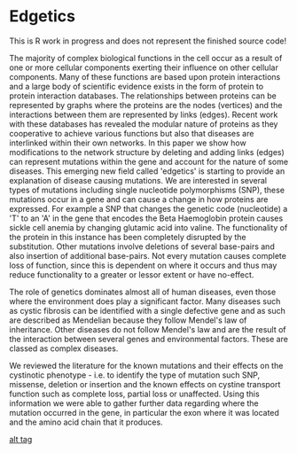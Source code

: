# Edgetics
This is R work in progress and does not represent the finished source code!

The majority of complex biological functions in the cell occur as a result of one or more cellular components exerting their influence on other cellular components. Many of these functions are based upon protein interactions and a large body of scientific evidence exists in the form of protein to protein interaction databases. The relationships between proteins can be represented by graphs where the proteins are the nodes (vertices) and the interactions between them are represented by links (edges). Recent work with these databases has revealed the modular nature of proteins as they cooperative to achieve various functions but also that diseases are  interlinked within their own networks. In this paper we show how modifications to the network structure by deleting and adding links (edges) can represent mutations within the gene and account for the nature of some diseases. This emerging new field called 'edgetics' is starting to provide an explanation of disease causing mutations.
We are interested in several types of mutations including single nucleotide polymorphisms (SNP), these mutations occur in a gene and can cause a change in how proteins are expressed. For example a SNP that changes the genetic code (nucleotide) a 'T' to an 'A' in the gene that encodes the Beta Haemoglobin protein causes sickle cell anemia by changing glutamic acid into valine. The functionality of the protein in this instance has been completely disrupted by the substitution. Other mutations involve deletions of several base-pairs and also insertion of additional base-pairs.  Not every mutation causes complete loss of function, since this is dependent on where it occurs and thus may reduce functionality to a greater or lessor extent or have no-effect. 

The role of genetics dominates almost all of human diseases, even those where the environment does play a significant factor. Many diseases such as cystic fibrosis can be identified with a single defective gene and as such are described as Mendelian because they follow Mendel's law of inheritance. Other diseases do not follow Mendel's law and are the result of the interaction between several genes and environmental factors. These are classed as complex diseases.

We reviewed the literature for the known mutations and their effects on the cystinotic phenotype  - i.e. to identify the type of mutation such SNP, missense, deletion or insertion and the known effects on cystine transport function such as complete loss, partial loss  or unaffected. Using this information we were able to gather further data regarding where the mutation occurred in the gene, in particular the exon where it was located and the amino acid chain that it produces. 

[alt tag](https://raw.github.com/kenmcgarry/Edgetics/edgetics1.png)